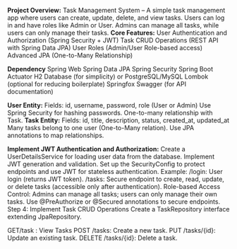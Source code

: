 **Project Overview:**
Task Management System – A simple task management app where users can create, update, delete, and view tasks. Users can log in and have roles like Admin or User. Admins can manage all tasks, while users can only manage their tasks.
**Core Features:**
User Authentication and Authorization (Spring Security + JWT)
Task CRUD Operations (REST API with Spring Data JPA)
User Roles (Admin/User Role-based access)
Advanced JPA (One-to-Many Relationship)


**Dependency**
Spring Web
Spring Data JPA
Spring Security
Spring Boot Actuator
H2 Database (for simplicity) or PostgreSQL/MySQL
Lombok (optional for reducing boilerplate)
Springfox Swagger (for API documentation)


**User Entity:**
Fields: id, username, password, role (User or Admin)
Use Spring Security for hashing passwords.
One-to-many relationship with Task.
**Task Entity:**
Fields: id, title, description, status, created_at, updated_at
Many tasks belong to one user (One-to-Many relation).
Use JPA annotations to map relationships.


**Implement JWT Authentication and Authorization:**
Create a UserDetailsService for loading user data from the database.
Implement JWT generation and validation.
Set up the SecurityConfig to protect endpoints and use JWT for stateless authentication.
Example:
/login: User login (returns JWT token).
/tasks: Secure endpoint to create, read, update, or delete tasks (accessible only after authentication).
Role-based Access Control:
Admins can manage all tasks; users can only manage their own tasks.
Use @PreAuthorize or @Secured annotations to secure endpoints.
Step 4: Implement Task CRUD Operations
Create a TaskRepository interface extending JpaRepository.

GET/task : View Tasks
POST /tasks: Create a new task.
PUT /tasks/{id}: Update an existing task.
DELETE /tasks/{id}: Delete a task.
